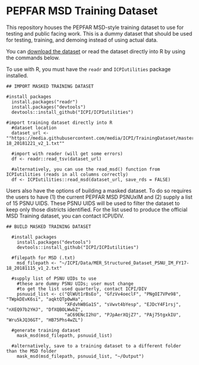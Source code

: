 # PEPFAR MSD Training Dataset

This repository houses the PEPFAR MSD-style training dataset to use for testing and public facing work. This is a dummy dataset that should be used for testing, training, and demoing instead of using actual data.

You can [download the dataset](https://github.com/ICPI/TrainingDataset/raw/master/Output/MER_Structured_TRAINING_Dataset_PSNU_IM_FY17-18_20181221_v2_1.txt) or read the dataset directly into R by using the commands below. 

To use with R, you must have the `readr` and `ICPIutilities` package installed.

```
## IMPORT MASKED TRAINING DATASET

#install packages
  install.packages("readr")
  install.packages("devtools")
  devtools::install_github("ICPI/ICPIutilities")
  
#import training dataset directly into R
  #dataset location
  dataset_url <- ""https://media.githubusercontent.com/media/ICPI/TrainingDataset/master/Output/MER_Structured_TRAINING_Dataset_PSNU_IM_FY17-18_20181221_v2_1.txt""
  
  #import with reader (will get some errors)
  df <- readr::read_tsv(dataset_url)

  #alternatively, you can use the read_msd() function from ICPIutilities (reads in all columns correctly)
  df <- ICPIutilities::read_msd(dataset_url, save_rds = FALSE)

```

Users also have the options of building a masked dataset. To do so requires the users to have (1) the current PEPFAR MSD PSNUxIM and (2) supply a list of 15 PSNU UIDS. These PSNU UIDS will be used to filter the dataset to keep only those districts identified. For the list used to produce the official MSD Training dataset, you can contact ICPI/DIV.

```
## BUILD MASKED TRAINING DATASET

  #install packages
    install.packages("devtools")
    devtools::install_github("ICPI/ICPIutilities")
  
  #filepath for MSD (.txt)
    msd_filepath <- "~/ICPI/Data/MER_Structured_Dataset_PSNU_IM_FY17-18_20181115_v1_2.txt"
    
  #supply list of PSNU UIDs to use 
    #these are dummy PSNU UIDs; user must change
    #to get the list used quarterly, contact ICPI/DIV
    psnuuid_list <- c("QlWUt1rBsEo", "GfzVv4oeclF", "PNgOI7VPe98", "TWpkDEvK6si", "aqktQTp0wHa", 
                      "XFdvhW8Ga1S", "sVwvt4bYesp", "EJDcY4F1rsj", "nXEQ97b2YHJ", "DfXQBOLWwbZ", 
                      "aC69ENcI2hU", "PJpAerXQjZ7", "PAj75tgxkIU", "Wru5kJQ36GT", "HB75Phs4wZL")
                      
  #generate training dataset
    mask_msd(msd_filepath, psnuuid_list) 
    
  #alternatively, save to a training dataset to a different folder than the MSD folder
    mask_msd(msd_filepath, psnuuid_list, "~/Output") 
```
